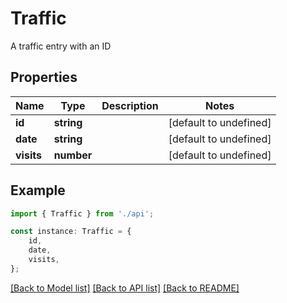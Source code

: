 # Traffic

A traffic entry with an ID

## Properties

Name | Type | Description | Notes
------------ | ------------- | ------------- | -------------
**id** | **string** |  | [default to undefined]
**date** | **string** |  | [default to undefined]
**visits** | **number** |  | [default to undefined]

## Example

```typescript
import { Traffic } from './api';

const instance: Traffic = {
    id,
    date,
    visits,
};
```

[[Back to Model list]](../README.md#documentation-for-models) [[Back to API list]](../README.md#documentation-for-api-endpoints) [[Back to README]](../README.md)
